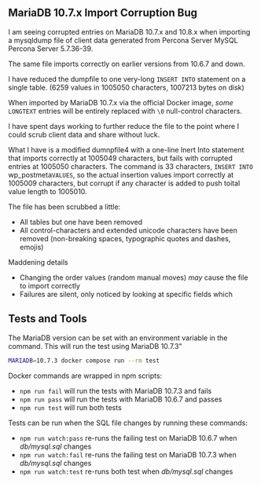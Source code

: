 ## MariaDB 10.7.x Import Corruption Bug

I am seeing corrupted entries on MariaDB 10.7.x and 10.8.x when importing a mysqldump file of client data generated from Percona Server MySQL Percona Server 5.7.36-39.

The same file imports correctly on earlier versions from 10.6.7 and down.

I have reduced the dumpfile to one very-long `INSERT INTO` statement on a single table. (6259 values in 1005050 characters, 1007213 bytes on disk)

When imported by MariaDB 10.7.x via the official Docker image, _some_ `LONGTEXT` entries will be entirely replaced with `\0` null-control characters.

I have spent days working to further reduce the file to the point where I could scrub client data and share without luck.

What I have is a modified dumnpfile4 with a one-line Inert Into statement that imports correctly at 1005049 characters, but fails with corrupted entries at 1005050 characters. The command is 33 characters, `INSERT INTO `wp_postmeta`VALUES`, so the actual insertion values import correctly at 1005009 characters, but corrupt if any character is added to push toital value length to 1005010.

The file has been scrubbed a little:

- All tables but one have been removed
- All control-characters and extended unicode characters have been removed (non-breaking spaces, typographic quotes and dashes, emojis)

Maddening details

- Changing the order values (random manual moves) _may_ cause the file to import correctly
- Failures are silent, only noticed by looking at specific fields which

## Tests and Tools

The MariaDB version can be set with an environment variable in the command. This will run the test using MariaDB 10.7.3"

```sh
MARIADB=10.7.3 docker compose run --rm test
```

Docker commands are wrapped in npm scripts:

- `npm run fail` will run the tests with MariaDB 10.7.3 and fails
- `npm run pass` will run the tests with MariaDB 10.6.7 and passes
- `npm run test` will run both tests

Tests can be run when the SQL file changes by running these commands:

- `npm run watch:pass` re-runs the failing test on MariaDB 10.6.7 when _db/mysql.sql_ changes
- `npm run watch:fail` re-runs the failing test on MariaDB 10.7.3 when _db/mysql.sql_ changes
- `npm run watch:test` re-runs both test when _db/mysql.sql_ changes
